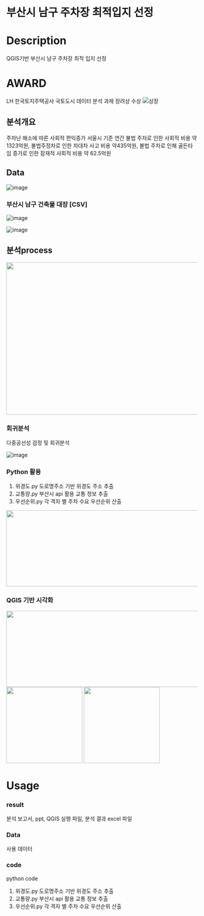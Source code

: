 # 부산시 남구 주차장 최적입지 선정

# Description
QGIS기반 부산시 남구 주차장 최적 입지 선정

# AWARD

LH 한국토지주택공사 국토도시 데이터 분석 과제 장려상 수상
![상장](https://user-images.githubusercontent.com/79688191/145766676-9f163d8b-0536-4f6a-8b41-d82ec48f7d91.jpg)


## 분석개요
주차난 해소에 따른 사회적 편익증가 
서울시 기준 연간 불법 주차로 인한 사회적 비용 약1323억원, 불법주정차로 인한 차대차 사고 비용 약435억원, 불법 주차로 인해 골든타임 증가로 인한 잠재적 사회적 비용 약 62.5억원


## Data
![image](https://user-images.githubusercontent.com/79688191/145759285-40531595-1b04-454b-b4e1-245f2a78af06.png)

### 부산시 남구 건축물 대장 [CSV]
![image](https://user-images.githubusercontent.com/79688191/145759509-1467f3db-44d5-4b9a-aaa0-6ea3893b0bd6.png)

![image](https://user-images.githubusercontent.com/79688191/145759529-92e722bd-e46c-4413-ab3d-4c1a0815ab49.png)


## 분석process 

<img src="https://user-images.githubusercontent.com/79688191/145759577-7935f88f-6c04-4680-ba00-971d1b86e130.png" width="800" height="400"/>


### 회귀분석
다중공선성 검정 및 회귀분석

![image](https://user-images.githubusercontent.com/79688191/145759678-e564ed5c-becc-4dd9-974f-fc0143f52160.png)

### Python 활용 
1. 위경도.py 도로명주소 기반 위경도 주소 추출
2. 교통량.py 부산시 api 활용 교통 정보 추출
3. 우선순위.py 각 격자 별 주차 수요 우선순위 산출
                                                                                                                                         
<img src="https://user-images.githubusercontent.com/79688191/145759695-e30ca5cd-7d24-44eb-b444-7cd0a087000f.png"  width="600" height="200"/>
                                                                                                                                         
### QGIS 기반 시각화
<img src="https://user-images.githubusercontent.com/79688191/145760501-fabf86fa-156e-4dd5-a4d4-c9446ac939d0.png" width="600" height="200"/>
<img src="https://user-images.githubusercontent.com/79688191/145760930-21c528db-dc71-46e5-846c-62b6af4366e5.png" width="200" height="200"/>
<img src="https://user-images.githubusercontent.com/79688191/145760939-445f5615-fd93-4811-a6cc-329cf3d745b6.png" width="200" height="200"/>





# Usage
### result 
 분석 보고서, ppt, QGIS 실행 파일, 분석 결과 excel 파일

### Data
 사용 데이터

### code
 python code
1. 위경도.py 도로명주소 기반 위경도 주소 추출
2. 교통량.py 부산시 api 활용 교통 정보 추출
3. 우선순위.py 각 격자 별 주차 수요 우선순위 산출
